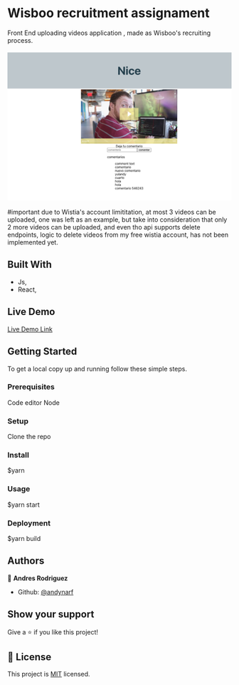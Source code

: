 
# Wisboo recruitment assignament

Front End uploading videos application , made as Wisboo's recruiting process.

![screenshot](appSC.png)

#important
due to Wistia's account limititation, at most 3 videos can be uploaded, one was left as an example, but take into consideration that only 2 more videos can be uploaded, and even tho api supports delete endpoints, logic to delete videos from my free wistia account, has not been implemented yet.

## Built With

- Js,
- React,

## Live Demo

[Live Demo Link](https://wisboo-assignament.netlify.app/)


## Getting Started

To get a local copy up and running follow these simple steps.

### Prerequisites
Code editor
Node

### Setup
Clone the repo

### Install
$yarn

### Usage
$yarn start 

### Deployment
$yarn build


## Authors

👤 **Andres Rodriguez**

- Github: [@andynarf](https://github.com/andynarf)


## Show your support

Give a ⭐️ if you like this project!


## 📝 License

This project is [MIT](lic.url) licensed.
